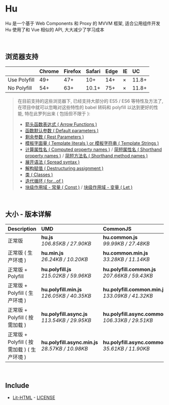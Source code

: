 # Hu
Hu 是一个基于 Web Components 和 Proxy 的 MVVM 框架, 适合公用组件开发<br>
Hu 使用了和 Vue 相似的 API, 大大减少了学习成本

<br>

## 浏览器支持

|              | Chrome | Firefox | Safari | Edge | IE | UC    |
| :-           | :-     | :-      | :-     | :-   | :- | :-    |
| Use Polyfill | 49+    | 47+     | 10+    | 14+  | ×  | 11.8+ |
| No Polyfill  | 54+    | 63+     | 10.1+  | 75+  | ×  | 11.8+ |

> 在目前支持的这些浏览器下, 已经支持大部分的 ES5 / ES6 等特性及方法了,<br>
> 在项目中就可以忽略对这些特性的 babel 转码和 polyfill 以达到更好的性能, 特在此罗列出来 ( 包括但不限于 ): <br>
  > - [箭头函数表达式 ( Arrow Functions )](https://developer.mozilla.org/zh-CN/docs/Web/JavaScript/Reference/Functions/Arrow_functions)
  > - [函数默认参数 ( Default parameters )](https://developer.mozilla.org/zh-CN/docs/Web/JavaScript/Reference/Functions/Default_parameters)
  > - [剩余参数 ( Rest Parameters )](https://developer.mozilla.org/zh-CN/docs/Web/JavaScript/Reference/Functions/Rest_parameters)
  > - [模板字面量 ( Template literals ) or 模板字符串 ( Template Strings )](https://developer.mozilla.org/zh-CN/docs/Web/JavaScript/Reference/template_strings)
  > - [计算属性名 ( Computed property names )](https://developer.mozilla.org/zh-CN/docs/Web/JavaScript/Reference/Operators/Object_initializer#计算属性名) / [简短属性名 ( Shorthand property names )](https://developer.mozilla.org/zh-CN/docs/Web/JavaScript/Reference/Operators/Object_initializer#属性定义) / [简短方法名 ( Shorthand method names )](https://developer.mozilla.org/zh-CN/docs/Web/JavaScript/Reference/Operators/Object_initializer#方法定义)
  > - [展开语法 ( Spread syntax )](https://developer.mozilla.org/zh-CN/docs/Web/JavaScript/Reference/Operators/Spread_syntax)
  > - [解构赋值 ( Destructuring assignment )](https://developer.mozilla.org/zh-CN/docs/Web/JavaScript/Reference/Operators/Destructuring_assignment)
  > - [类 ( Classes )](https://developer.mozilla.org/zh-CN/docs/Web/JavaScript/Reference/Classes)
  > - [迭代循环 ( for...of )](https://developer.mozilla.org/zh-CN/docs/Web/JavaScript/Reference/Statements/for...of)
  > - [块级作用域 - 常量 ( Const )](https://developer.mozilla.org/zh-CN/docs/Web/JavaScript/Reference/Statements/const) / [块级作用域 - 变量 ( Let )](https://developer.mozilla.org/zh-CN/docs/Web/JavaScript/Reference/Statements/let)

<br>

## 大小 - 版本详解
| Description | UMD | CommonJS | ES Module |
| :- | :- | :- | :- |
| 正常版 | **hu.js**<br>*106.85KB / 27.90KB* | **hu.common.js**<br>*99.99KB / 27.48KB* | **hu.esm.js**<br>*99.97KB / 27.46KB* |
| 正常版 ( 生产环境 ) | **hu.min.js**<br>*26.24KB / 10.20KB* | **hu.common.min.js**<br>*33.28KB / 11.14KB* | **hu.esm.min.js**<br>*26.07KB / 10.13KB* |
| 正常版 + Polyfill | **hu.polyfill.js**<br>*215.02KB / 59.96KB* | **hu.polyfill.common.js**<br>*207.66KB / 59.43KB* | **hu.polyfill.esm.js**<br>*207.64KB / 59.42KB* |
| 正常版 + Polyfill ( 生产环境 ) | **hu.polyfill.min.js**<br>*126.05KB / 40.35KB* | **hu.polyfill.common.min.js**<br>*133.09KB / 41.32KB* | **hu.polyfill.esm.min.js**<br>*125.88KB / 40.29KB* |
| 正常版 + Polyfill ( 按需加载 ) | **hu.polyfill.async.js**<br>*113.54KB / 29.95KB* | **hu.polyfill.async.common.js**<br>*106.33KB / 29.51KB* | **hu.polyfill.async.esm.js**<br>*106.32KB / 29.49KB* |
| 正常版 + Polyfill ( 按需加载 ) ( 生产环境 ) | **hu.polyfill.async.min.js**<br>*28.57KB / 10.98KB* | **hu.polyfill.async.common.min.js**<br>*35.61KB / 11.90KB* | **hu.polyfill.async.esm.min.js**<br>*28.40KB / 10.91KB* |

<br>

## Include
  - [Lit-HTML](https://github.com/Polymer/lit-html) \- [LICENSE](https://github.com/Polymer/lit-html/blob/master/LICENSE)